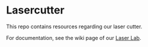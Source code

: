 # Lasercutter

This repo contains resources regarding our laser cutter.

For documentation, see the wiki page of our [Laser Lab][1].

[1]: https://github.com/dimsumlabs/dsl-meta/wiki/Laser-Lab
